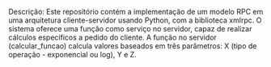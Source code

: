Descrição:
Este repositório contém a implementação de um modelo RPC em uma arquitetura cliente-servidor usando Python, com a biblioteca xmlrpc.
O sistema oferece uma função como serviço no servidor, capaz de realizar cálculos específicos a pedido do cliente. 
A função no servidor (calcular_funcao) calcula valores baseados em três parâmetros: X (tipo de operação - exponencial ou log), Y e Z.
